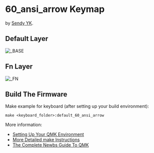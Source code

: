 # 60_ansi_arrow Keymap

by [Sendy YK](https://mr.sendyyk.com).

## Default Layer

![_BASE](https://raw.githubusercontent.com/mrsendyyk/files/public/qmk/firmware/images/60-ansi-arrow-keymap-base.png)

## Fn Layer

![_FN](https://raw.githubusercontent.com/mrsendyyk/files/public/qmk/firmware/images/60-ansi-arrow-keymap-fn.png)

## Build The Firmware

Make example for keyboard (after setting up your build environment):

    make <keyboard_folder>:default_60_ansi_arrow

More information:
* [Setting Up Your QMK Environment](https://docs.qmk.fm/#/getting_started_build_tools)
* [More Detailed make Instructions](https://docs.qmk.fm/#/getting_started_make_guide)
* [The Complete Newbs Guide To QMK](https://docs.qmk.fm/#/newbs)
